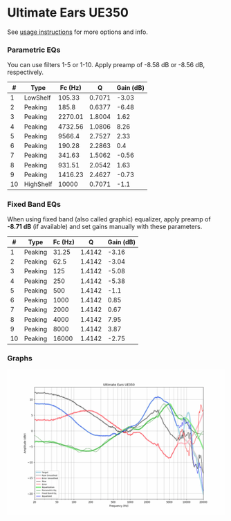 # Ultimate Ears UE350
See [usage instructions](https://github.com/jaakkopasanen/AutoEq#usage) for more options and info.

### Parametric EQs
You can use filters 1-5 or 1-10. Apply preamp of -8.58 dB or -8.56 dB, respectively.

|   # | Type      |   Fc (Hz) |      Q |   Gain (dB) |
|-----|-----------|-----------|--------|-------------|
|   1 | LowShelf  |    105.33 | 0.7071 |       -3.03 |
|   2 | Peaking   |    185.8  | 0.6377 |       -6.48 |
|   3 | Peaking   |   2270.01 | 1.8004 |        1.62 |
|   4 | Peaking   |   4732.56 | 1.0806 |        8.26 |
|   5 | Peaking   |   9566.4  | 2.7527 |        2.33 |
|   6 | Peaking   |    190.28 | 2.2863 |        0.4  |
|   7 | Peaking   |    341.63 | 1.5062 |       -0.56 |
|   8 | Peaking   |    931.51 | 2.0542 |        1.63 |
|   9 | Peaking   |   1416.23 | 2.4627 |       -0.73 |
|  10 | HighShelf |  10000    | 0.7071 |       -1.1  |

### Fixed Band EQs
When using fixed band (also called graphic) equalizer, apply preamp of **-8.71 dB** (if available) and set gains manually with these parameters.

|   # | Type    |   Fc (Hz) |      Q |   Gain (dB) |
|-----|---------|-----------|--------|-------------|
|   1 | Peaking |     31.25 | 1.4142 |       -3.16 |
|   2 | Peaking |     62.5  | 1.4142 |       -3.04 |
|   3 | Peaking |    125    | 1.4142 |       -5.08 |
|   4 | Peaking |    250    | 1.4142 |       -5.38 |
|   5 | Peaking |    500    | 1.4142 |       -1.1  |
|   6 | Peaking |   1000    | 1.4142 |        0.85 |
|   7 | Peaking |   2000    | 1.4142 |        0.67 |
|   8 | Peaking |   4000    | 1.4142 |        7.95 |
|   9 | Peaking |   8000    | 1.4142 |        3.87 |
|  10 | Peaking |  16000    | 1.4142 |       -2.75 |

### Graphs
![](./Ultimate%20Ears%20UE350.png)
